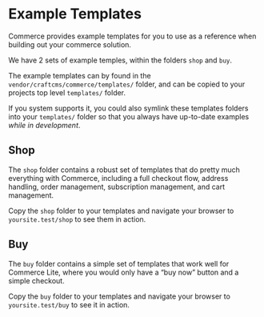 # Example Templates

Commerce provides example templates for you to use as a reference when building out your commerce solution.

We have 2 sets of example temples, within the folders `shop` and `buy`.

The example templates can by found in the `vendor/craftcms/commerce/templates/` folder, and can be copied to your projects top level `templates/` folder.

If you system supports it, you could also symlink these templates folders into your `templates/` folder so that you always have up-to-date 
examples *while in development*.

## Shop

The `shop` folder contains a robust set of templates that do pretty much everything with Commerce, including a full checkout flow, address handling, 
order management, subscription management, and cart management.

Copy the `shop` folder to your templates and navigate your browser to `yoursite.test/shop` to see them in action. 

## Buy

The `buy` folder contains a simple set of templates that work well for Commerce Lite, where you would only have a “buy now” button and 
a simple checkout.

Copy the `buy` folder to your templates and navigate your browser to `yoursite.test/buy` to see it in action.